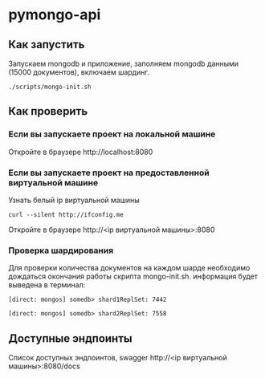 # pymongo-api

## Как запустить

Запускаем mongodb и приложение, заполняем mongodb данными (15000 документов), 
включаем шардинг.


```shell
./scripts/mongo-init.sh
```

## Как проверить

### Если вы запускаете проект на локальной машине

Откройте в браузере http://localhost:8080

### Если вы запускаете проект на предоставленной виртуальной машине

Узнать белый ip виртуальной машины

```shell
curl --silent http://ifconfig.me
```

Откройте в браузере http://<ip виртуальной машины>:8080

### Проверка шардирования

Для проверки количества документов на каждом шарде необходимо дождаться окончания работы скрипта mongo-init.sh. 
информация будет выведена в терминал:

```shell
[direct: mongos] somedb> shard1ReplSet: 7442

[direct: mongos] somedb> shard2ReplSet: 7558
```

## Доступные эндпоинты

Список доступных эндпоинтов, swagger http://<ip виртуальной машины>:8080/docs

